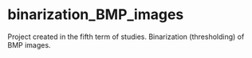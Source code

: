 # binarization_BMP_images
Project created in the fifth term of studies. Binarization (thresholding) of BMP images.
